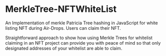# MerkleTree-NFTWhiteList
An Implementation of merkle Patricia Tree hashing in JavaScript for white listing NFT during Air-Drops. Users can claim their NFT.

Straightforward approach to show how using Merkle Trees for whitelist claiming in an NFT project can provide you with peace of mind so that only designated addresses of your whitelist are able to claim.
